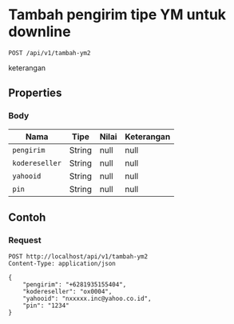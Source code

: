 # Tambah pengirim tipe YM untuk downline
```http
POST /api/v1/tambah-ym2
```
keterangan
## Properties
### Body
Nama | Tipe | Nilai | Keterangan
--- | --- | --- | ---
<code>pengirim</code> | String | null | null
<code>kodereseller</code> | String | null | null
<code>yahooid</code> | String | null | null
<code>pin</code> | String | null | null
## Contoh
### Request
```http
POST http://localhost/api/v1/tambah-ym2
Content-Type: application/json

{
    "pengirim": "+6281935155404",
    "kodereseller": "ox0004",
    "yahooid": "nxxxxx.inc@yahoo.co.id",
    "pin": "1234"
}


```

